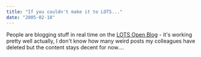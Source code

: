 ```yaml
---
title: "If you couldn't make it to LOTS..."
date: "2005-02-18"
---
```


People are blogging stuff in real time on the [LOTS Open Blog](http://lots.bitflux.ch/) - it's working pretty well actually, I don't know how many weird posts my colleagues have deleted but the content stays decent for now....
